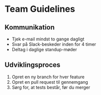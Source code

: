 # Team Guidelines  

## Kommunikation  
- Tjek e-mail mindst to gange dagligt  
- Svar på Slack-beskeder inden for 4 timer  
- Deltag i daglige standup-møder  

## Udviklingsproces  
1. Opret en ny branch for hver feature  
2. Opret en pull request til gennemgang  
3. Sørg for, at tests består, før du merger  
